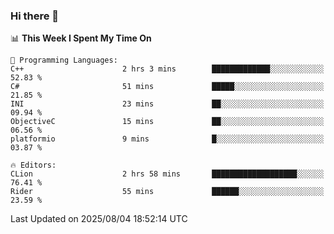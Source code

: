 ### Hi there 👋

<!--
**asdf12303116/asdf12303116** is a ✨ _special_ ✨ repository because its `README.md` (this file) appears on your GitHub profile.

Here are some ideas to get you started:

- 🔭 I’m currently working on ...
- 🌱 I’m currently learning ...
- 👯 I’m looking to collaborate on ...
- 🤔 I’m looking for help with ...
- 💬 Ask me about ...
- 📫 How to reach me: ...
- 😄 Pronouns: ...
- ⚡ Fun fact: ...
-->

<!--START_SECTION:waka-->
📊 **This Week I Spent My Time On** 

```text
💬 Programming Languages: 
C++                      2 hrs 3 mins        █████████████░░░░░░░░░░░░   52.83 % 
C#                       51 mins             █████░░░░░░░░░░░░░░░░░░░░   21.85 % 
INI                      23 mins             ██░░░░░░░░░░░░░░░░░░░░░░░   09.94 % 
ObjectiveC               15 mins             ██░░░░░░░░░░░░░░░░░░░░░░░   06.56 % 
platformio               9 mins              █░░░░░░░░░░░░░░░░░░░░░░░░   03.87 % 

🔥 Editors: 
CLion                    2 hrs 58 mins       ███████████████████░░░░░░   76.41 % 
Rider                    55 mins             ██████░░░░░░░░░░░░░░░░░░░   23.59 % 
```


 Last Updated on 2025/08/04 18:52:14 UTC
<!--END_SECTION:waka-->
